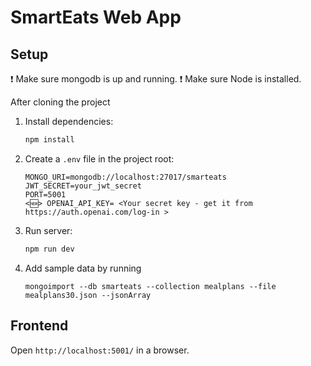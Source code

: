 # SmartEats Web App

## Setup

❗️ Make sure mongodb is up and running.
❗️ Make sure Node is installed.

After cloning the project

1. Install dependencies:
   ```bash
   npm install
   ```
2. Create a `.env` file in the project root:
   ```env
   MONGO_URI=mongodb://localhost:27017/smarteats
   JWT_SECRET=your_jwt_secret
   PORT=5001
   <🆕> OPENAI_API_KEY= <Your secret key - get it from https://auth.openai.com/log-in >
   ```
3. Run server:

   ```bash
   npm run dev
   ```

4. Add sample data by running

   ```
   mongoimport --db smarteats --collection mealplans --file mealplans30.json --jsonArray

   ```

## Frontend

Open `http://localhost:5001/` in a browser.
